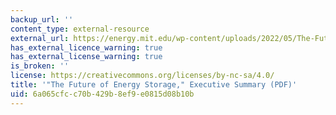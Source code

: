 ```yaml
---
backup_url: ''
content_type: external-resource
external_url: https://energy.mit.edu/wp-content/uploads/2022/05/The-Future-of-Energy-Storage-Executive-Summary.pdf
has_external_licence_warning: true
has_external_license_warning: true
is_broken: ''
license: https://creativecommons.org/licenses/by-nc-sa/4.0/
title: '"The Future of Energy Storage," Executive Summary (PDF)'
uid: 6a065cfc-c70b-429b-8ef9-e0815d08b10b
---
```

